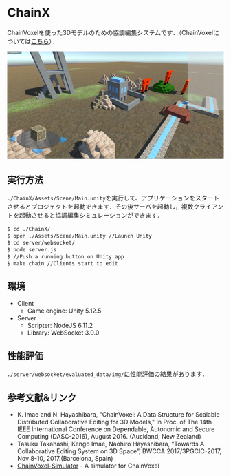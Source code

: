 # ChainX
ChainVoxelを使った3Dモデルのための協調編集システムです．（ChainVoxelについては[こちら](http://github.com/kengo92i/ChainVoxel-Simulator)）．

![screenshot](./static/images/ChainX_screenshot.png)


## 実行方法
`./ChainX/Assets/Scene/Main.unity`を実行して、アプリケーションをスタートさせるとプロジェクトを起動できます．その後サーバを起動し，複数クライアントを起動させると協調編集シミュレーションができます．

    $ cd ./ChainX/
    $ open ./Assets/Scene/Main.unity //Launch Unity
    $ cd server/websocket/
    $ node server.js
    $ //Push a running button on Unity.app
    $ make chain //Clients start to edit

## 環境
- Client
	- Game engine: Unity 5.12.5
- Server
	- Scripter: NodeJS 6.11.2
	- Library: WebSocket 3.0.0

## 性能評価
`./server/websocket/evaluated_data/img/`に性能評価の結果があります．

## 参考文献&リンク
- K. Imae and N. Hayashibara, "ChainVoxel: A Data Structure for Scalable Distributed Collaborative Editing for 3D Models," In Proc. of The 14th IEEE International Conference on Dependable, Autonomic and Secure Computing (DASC-2016), August 2016. (Auckland, New Zealand)
- Tasuku Takahashi, Kengo Imae, Naohiro Hayashibara, “Towards A Collaborative Editing System on 3D Space”, BWCCA 2017/3PGCIC-2017, Nov 8-10, 2017.(Barcelona, Spain)
- [ChainVoxel-Simulator](http://github.com/kengo92i/ChainVoxel-Simulator) - A simulator for ChainVoxel



